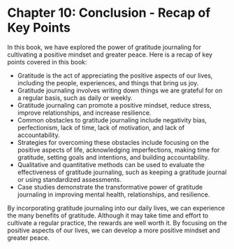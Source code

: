 Chapter 10: Conclusion - Recap of Key Points
============================================

In this book, we have explored the power of gratitude journaling for cultivating a positive mindset and greater peace. Here is a recap of key points covered in this book:

* Gratitude is the act of appreciating the positive aspects of our lives, including the people, experiences, and things that bring us joy.
* Gratitude journaling involves writing down things we are grateful for on a regular basis, such as daily or weekly.
* Gratitude journaling can promote a positive mindset, reduce stress, improve relationships, and increase resilience.
* Common obstacles to gratitude journaling include negativity bias, perfectionism, lack of time, lack of motivation, and lack of accountability.
* Strategies for overcoming these obstacles include focusing on the positive aspects of life, acknowledging imperfections, making time for gratitude, setting goals and intentions, and building accountability.
* Qualitative and quantitative methods can be used to evaluate the effectiveness of gratitude journaling, such as keeping a gratitude journal or using standardized assessments.
* Case studies demonstrate the transformative power of gratitude journaling in improving mental health, relationships, and resilience.

By incorporating gratitude journaling into our daily lives, we can experience the many benefits of gratitude. Although it may take time and effort to cultivate a regular practice, the rewards are well worth it. By focusing on the positive aspects of our lives, we can develop a more positive mindset and greater peace.
